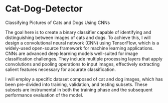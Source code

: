 # Cat-Dog-Detector
Classifying Pictures of Cats and Dogs Using CNNs

The goal here is to create a binary classifier capable of identifying and distinguishing between images of cats and dogs. To achieve this, I will design a convolutional neural network (CNN) using TensorFlow, which is a widely-used open-source framework for machine learning applications. CNNs are advanced deep learning models well-suited for image classification challenges. They include multiple processing layers that apply convolutions and pooling operations to input images, effectively extracting salient features necessary for accurate classification.

I will employ a specific dataset composed of cat and dog images, which has been pre-divided into training, validation, and testing subsets. These subsets are instrumental in both the training phase and the subsequent performance evaluation of the model.
